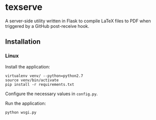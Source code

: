 # texserve #

A server-side utility written in Flask to compile LaTeX files to PDF when triggered by a GitHub post-receive hook.

## Installation ##
### Linux ###

Install the application:

    virtualenv venv/ --python=python2.7
    source venv/bin/activate
    pip install -r requirements.txt

Configure the necessary values in `config.py`.

Run the application:

    python wsgi.py

